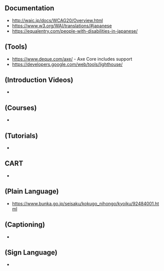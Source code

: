 ## Documentation
* http://waic.jp/docs/WCAG20/Overview.html
* https://www.w3.org/WAI/translations/#japanese
* https://equalentry.com/people-with-disabilities-in-japanese/

## (Tools)
* https://www.deque.com/axe/ - Axe Core includes support
* https://developers.google.com/web/tools/lighthouse/

## (Introduction Videos)
* 

## (Courses)
*

## (Tutorials)
*

## CART
*

## (Plain Language)
* https://www.bunka.go.jp/seisaku/kokugo_nihongo/kyoiku/92484001.html

## (Captioning)
*

## (Sign Language)
*
